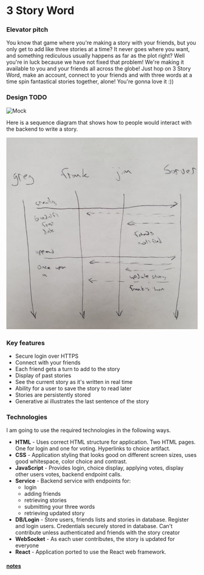 # 3 Story Word

### Elevator pitch

You know that game where you're making a story with your friends, but you only get to add like three stories at a time? It never goes where you want, and something rediculous usually happens as far as the plot right? Well you're in luck because we have not fixed that problem! We're making it available to you and your friends all across the globe! Just hop on 3 Story Word, make an account, connect to your friends and with three words at a time spin fantastical stories together, alone! You're gonna love it :)) 

### Design TODO

![Mock](rouoghDesign.jpg)

Here is a sequence diagram that shows how to people would interact with the backend to write a story.

![server interaction diagram](serverInteraction.jpg)

### Key features

- Secure login over HTTPS
- Connect with your friends
- Each friend gets a turn to add to the story
- Display of past stories
- See the current story as it's written in real time
- Ability for a user to save the story to read later
- Stories are persistently stored
- Generative ai illustrates the last sentence of the story

### Technologies

I am going to use the required technologies in the following ways.

- **HTML** - Uses correct HTML structure for application. Two HTML pages. One for login and one for voting. Hyperlinks to choice artifact.
- **CSS** - Application styling that looks good on different screen sizes, uses good whitespace, color choice and contrast.
- **JavaScript** - Provides login, choice display, applying votes, display other users votes, backend endpoint calls.
- **Service** - Backend service with endpoints for:
  - login
  - adding friends
  - retrieving stories
  - submitting your three words
  - retrieving updated story
- **DB/Login** - Store users, friends lists and stories in database. Register and login users. Credentials securely stored in database. Can't contribute unless authenticated and friends with the story creator
- **WebSocket** - As each user contributes, the story is updated for everyone
- **React** - Application ported to use the React web framework.

#### [notes](https://github.com/radmuffin/startup/blob/main/notes.md)
